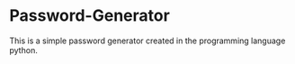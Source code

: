 # Password-Generator
This is a simple password generator created in the programming language python.
